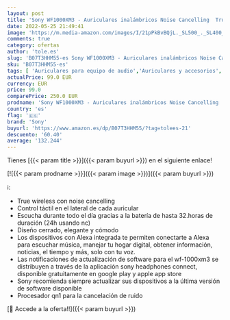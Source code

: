 ```yaml
---
layout: post
title: 'Sony WF1000XM3 - Auriculares inalámbricos Noise Cancelling  True Wireless  Bluetooth  compatible con Alexa y Google Assistant  hasta 32 h de batería  óptimo para trabajar sin ruido y viaje   plata'
date: 2022-05-25 21:49:41
image: 'https://m.media-amazon.com/images/I/21pPkBvBQjL._SL500_._SL400_.jpg'
comments: true
category: ofertas
author: 'tole.es'
slug: 'B07T3HHM55-es Sony WF1000XM3 - Auriculares inalámbricos Noise Cancelling...'
sku: 'B07T3HHM55-es'
tags: [ 'Auriculares para equipo de audio','Auriculares y accesorios','Electrónica','alexa','sony','🇪🇸', ]
actualPrice: 99.0 EUR
currency: EUR
price: 99.0
comparePrice: 250.0 EUR
prodname: 'Sony WF1000XM3 - Auriculares inalámbricos Noise Cancelling  True Wireless  Bluetooth  compatible con Alexa y Google Assistant  hasta 32 h de batería  óptimo para trabajar sin ruido y viaje   plata'
country: 'es'
flag: '🇪🇸'
brand: 'Sony'
buyurl: 'https://www.amazon.es/dp/B07T3HHM55/?tag=tolees-21'
descuento: '60.40'
average: '132.244'
---
```


Tienes [{{< param title >}}]({{< param buyurl >}}) en el siguiente enlace!

[![{{< param prodname >}}]({{< param image >}})]({{< param buyurl >}})

ℹ️:

- True wireless con noise cancelling
- Control táctil en el lateral de cada auricular
- Escucha durante todo el día gracias a la batería de hasta 32.horas de duración (24h usando nc)
- Diseño cerrado, elegante y cómodo
- Los dispositivos con Alexa integrada te permiten conectarte a Alexa para escuchar música, manejar tu hogar digital, obtener información, noticias, el tiempo y más, solo con tu voz.
- Las notificaciones de actualización de software para el wf-1000xm3 se distribuyen a través de la aplicación sony headphones connect, disponible gratuitamente en google play y apple app store
- Sony recomienda siempre actualizar sus dispositivos a la última versión de software disponible
- Procesador qn1 para la cancelación de ruido

[🛒 Accede a la oferta!!]({{< param buyurl >}})
